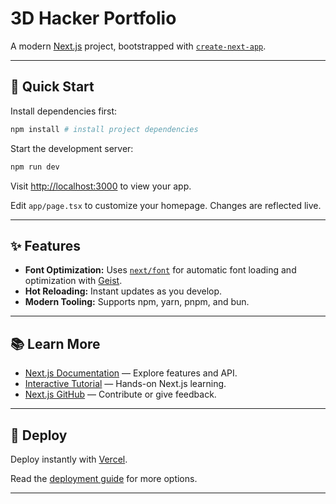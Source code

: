 # 3D Hacker Portfolio

A modern [Next.js](https://nextjs.org) project, bootstrapped with [`create-next-app`](https://nextjs.org/docs/app/api-reference/cli/create-next-app).

---

## 🚀 Quick Start

Install dependencies first:

```bash
npm install # install project dependencies
```
Start the development server:

```bash
npm run dev

```

Visit [http://localhost:3000](http://localhost:3000) to view your app.

Edit `app/page.tsx` to customize your homepage. Changes are reflected live.

---

## ✨ Features

- **Font Optimization:** Uses [`next/font`](https://nextjs.org/docs/app/building-your-application/optimizing/fonts) for automatic font loading and optimization with [Geist](https://vercel.com/font).
- **Hot Reloading:** Instant updates as you develop.
- **Modern Tooling:** Supports npm, yarn, pnpm, and bun.

---

## 📚 Learn More

- [Next.js Documentation](https://nextjs.org/docs) — Explore features and API.
- [Interactive Tutorial](https://nextjs.org/learn) — Hands-on Next.js learning.
- [Next.js GitHub](https://github.com/vercel/next.js) — Contribute or give feedback.

---

## 🚢 Deploy

Deploy instantly with [Vercel](https://vercel.com/new?utm_medium=default-template&filter=next.js&utm_source=create-next-app&utm_campaign=create-next-app-readme).

Read the [deployment guide](https://nextjs.org/docs/app/building-your-application/deploying) for more options.

---
